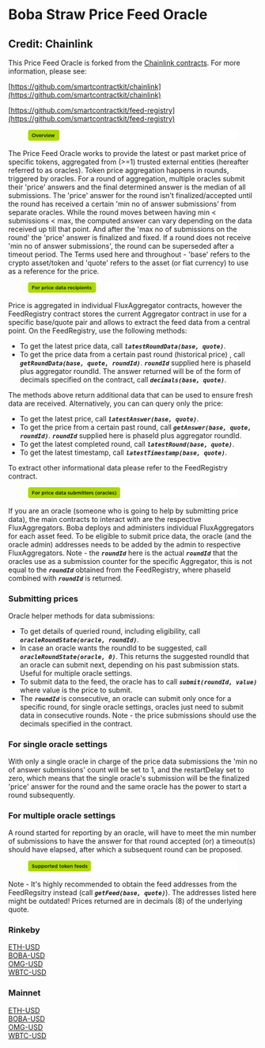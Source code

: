 # Boba Straw Price Feed Oracle

## Credit: Chainlink

This Price Feed Oracle is forked from the [Chainlink contracts](https://github.com/smartcontractkit/chainlink). For more information, please see:

[https://github.com/smartcontractkit/chainlink](https://github.com/smartcontractkit/chainlink)

[https://github.com/smartcontractkit/feed-registry](https://github.com/smartcontractkit/feed-registry)



<figure><img src="../.gitbook/assets/overview.png" alt=""><figcaption></figcaption></figure>

The Price Feed Oracle works to provide the latest or past market price of specific tokens, aggregated from (>=1) trusted external entities (hereafter referred to as oracles). Token price aggregation happens in rounds, triggered by oracles. For a round of aggregation, multiple oracles submit their 'price' answers and the final determined answer is the median of all submissions. The 'price' answer for the round isn't finalized/accepted until the round has received a certain 'min no of answer submissions' from separate oracles. While the round moves between having min < submissions < max, the computed answer can vary depending on the data received up till that point. And after the 'max no of submissions on the round' the 'price' answer is finalized and fixed. If a round does not receive 'min no of answer submissions', the round can be superseded after a timeout period. The Terms used here and throughout - 'base' refers to the crypto asset/token and 'quote' refers to the asset (or fiat currency) to use as a reference for the price.



<figure><img src="../.gitbook/assets/for price data recipients.png" alt=""><figcaption></figcaption></figure>

Price is aggregated in individual FluxAggregator contracts, however the FeedRegistry contract stores the current Aggregator contract in use for a specific base/quote pair and allows to extract the feed data from a central point. On the FeedRegistry, use the following methods:

* To get the latest price data, call _**`latestRoundData(base, quote)`**_.
* To get the price data from a certain past round (historical price) , call _**`getRoundData(base, quote, roundId)`**_. _**`roundId`**_ supplied here is phaseId plus aggregator roundId. The answer returned will be of the form of decimals specified on the contract, call _**`decimals(base, quote)`**_.

The methods above return additional data that can be used to ensure fresh data are received. Alternatively, you can can query only the price:

* To get the latest price, call _**`latestAnswer(base, quote)`**_.
* To get the price from a certain past round, call _**`getAnswer(base, quote, roundId)`**_. _**`roundId`**_ supplied here is phaseId plus aggregator roundId.
* To get the latest completed round, call _**`latestRound(base, quote)`**_.
* To get the latest timestamp, call _**`latestTimestamp(base, quote)`**_.

To extract other informational data please refer to the FeedRegistry contract.



<figure><img src="../.gitbook/assets/for price data submitters.png" alt=""><figcaption></figcaption></figure>

If you are an oracle (someone who is going to help by submitting price data), the main contracts to interact with are the respective FluxAggregators. Boba deploys and administers individual FluxAggregators for each asset feed. To be eligible to submit price data, the oracle (and the oracle admin) addresses needs to be added by the admin to respective FluxAggregators. Note - the _**`roundId`**_ here is the actual _**`roundId`**_ that the oracles use as a submission counter for the specific Aggregator, this is not equal to the _**`roundId`**_ obtained from the FeedRegistry, where phaseId combined with _**`roundId`**_ is returned.

### Submitting prices

Oracle helper methods for data submissions:

* To get details of queried round, including eligibility, call _**`oracleRoundState(oracle, roundId)`**_.
* In case an oracle wants the roundId to be suggested, call _**`oracleRoundState(oracle, 0)`**_. This returns the suggested roundId that an oracle can submit next, depending on his past submission stats. Useful for multiple oracle settings.
* To submit data to the feed, the oracle has to call _**`submit(roundId, value)`**_ where value is the price to submit.
* The _**`roundId`**_ is consecutive, an oracle can submit only once for a specific round, for single oracle settings, oracles just need to submit data in consecutive rounds. Note - the price submissions should use the decimals specified in the contract.

### For single oracle settings

With only a single oracle in charge of the price data submissions the 'min no of answer submissions' count will be set to 1, and the restartDelay set to zero, which means that the single oracle's submission will be the finalized 'price' answer for the round and the same oracle has the power to start a round subsequently.

### For multiple oracle settings

A round started for reporting by an oracle, will have to meet the min number of submissions to have the answer for that round accepted (or) a timeout(s) should have elapsed, after which a subsequent round can be proposed.



<figure><img src="../.gitbook/assets/supported token feeds.png" alt=""><figcaption></figcaption></figure>

Note - It's highly recommended to obtain the feed addresses from the FeedRegsitry instead (call _**`getFeed(base, quote)`**_). The addresses listed here might be outdated! Prices returned are in decimals (8) of the underlying quote.

### Rinkeby

[ETH-USD](https://testnet.bobascan.com/address/0xcEb40458ad6Dabe9cfC90A2ad062a071809c4E84#transactions)\
[BOBA-USD](https://testnet.bobascan.com/address/0xd05AA5531b8e8DaB3BEe675f133dF3e330d9adA8#transactions)\
[OMG-USD](oracle.md)\
[WBTC-USD](oracle.md)

### Mainnet

[ETH-USD](https://bobascan.com/address/0x50E383121021F4E8060C794d79Ada77195532c7a#transactions)\
[BOBA-USD](https://bobascan.com/address/0x987AEd89f5BDC3eb863282DBB76065bFe398be17#transactions)\
[OMG-USD](oracle.md)\
[WBTC-USD](oracle.md)
